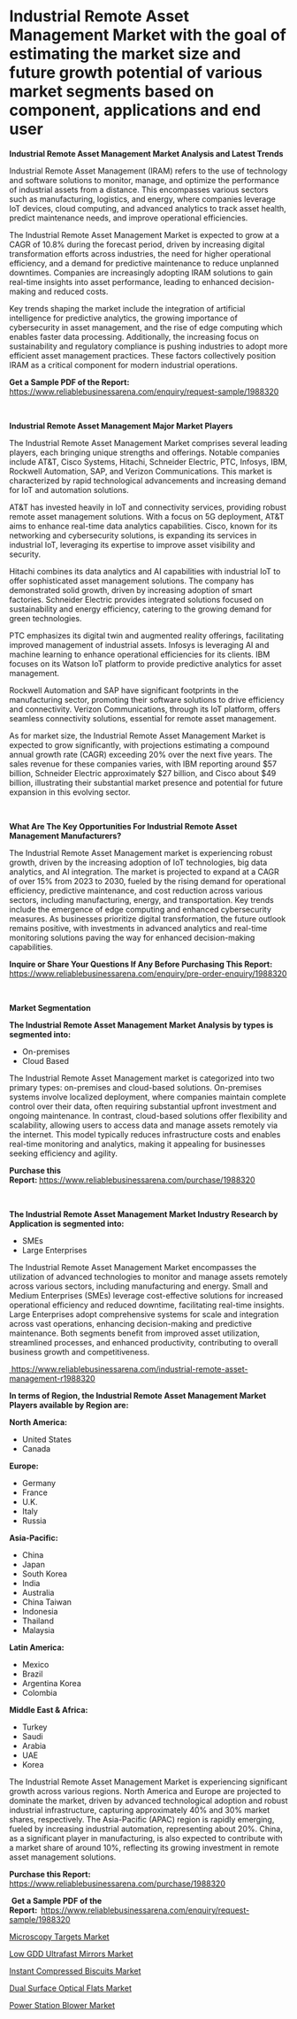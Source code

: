 <p><h1>Industrial Remote Asset Management Market with the goal of estimating the market size and future growth potential of various market segments based on component, applications and end user</h1></p><p><strong>Industrial Remote Asset Management Market Analysis and Latest Trends</strong></p>
<p><p>Industrial Remote Asset Management (IRAM) refers to the use of technology and software solutions to monitor, manage, and optimize the performance of industrial assets from a distance. This encompasses various sectors such as manufacturing, logistics, and energy, where companies leverage IoT devices, cloud computing, and advanced analytics to track asset health, predict maintenance needs, and improve operational efficiencies. </p><p>The Industrial Remote Asset Management Market is expected to grow at a CAGR of 10.8% during the forecast period, driven by increasing digital transformation efforts across industries, the need for higher operational efficiency, and a demand for predictive maintenance to reduce unplanned downtimes. Companies are increasingly adopting IRAM solutions to gain real-time insights into asset performance, leading to enhanced decision-making and reduced costs. </p><p>Key trends shaping the market include the integration of artificial intelligence for predictive analytics, the growing importance of cybersecurity in asset management, and the rise of edge computing which enables faster data processing. Additionally, the increasing focus on sustainability and regulatory compliance is pushing industries to adopt more efficient asset management practices. These factors collectively position IRAM as a critical component for modern industrial operations.</p></p>
<p><strong>Get a Sample PDF of the Report:&nbsp;</strong> <a href="https://www.reliablebusinessarena.com/enquiry/request-sample/1988320?utm_campaign=1566&utm_medium=2&utm_source=Github&utm_content=ia&utm_term=25102024&utm_id=industrial-remote-asset-management">https://www.reliablebusinessarena.com/enquiry/request-sample/1988320</a></p>
<p>&nbsp;</p>
<p><strong>Industrial Remote Asset Management Major Market Players</strong></p>
<p><p>The Industrial Remote Asset Management Market comprises several leading players, each bringing unique strengths and offerings. Notable companies include AT&T, Cisco Systems, Hitachi, Schneider Electric, PTC, Infosys, IBM, Rockwell Automation, SAP, and Verizon Communications. This market is characterized by rapid technological advancements and increasing demand for IoT and automation solutions.</p><p>AT&T has invested heavily in IoT and connectivity services, providing robust remote asset management solutions. With a focus on 5G deployment, AT&T aims to enhance real-time data analytics capabilities. Cisco, known for its networking and cybersecurity solutions, is expanding its services in industrial IoT, leveraging its expertise to improve asset visibility and security.</p><p>Hitachi combines its data analytics and AI capabilities with industrial IoT to offer sophisticated asset management solutions. The company has demonstrated solid growth, driven by increasing adoption of smart factories. Schneider Electric provides integrated solutions focused on sustainability and energy efficiency, catering to the growing demand for green technologies.</p><p>PTC emphasizes its digital twin and augmented reality offerings, facilitating improved management of industrial assets. Infosys is leveraging AI and machine learning to enhance operational efficiencies for its clients. IBM focuses on its Watson IoT platform to provide predictive analytics for asset management.</p><p>Rockwell Automation and SAP have significant footprints in the manufacturing sector, promoting their software solutions to drive efficiency and connectivity. Verizon Communications, through its IoT platform, offers seamless connectivity solutions, essential for remote asset management.</p><p>As for market size, the Industrial Remote Asset Management Market is expected to grow significantly, with projections estimating a compound annual growth rate (CAGR) exceeding 20% over the next five years. The sales revenue for these companies varies, with IBM reporting around $57 billion, Schneider Electric approximately $27 billion, and Cisco about $49 billion, illustrating their substantial market presence and potential for future expansion in this evolving sector.</p></p>
<p>&nbsp;</p>
<p><strong>What Are The Key Opportunities For Industrial Remote Asset Management Manufacturers?</strong></p>
<p><p>The Industrial Remote Asset Management market is experiencing robust growth, driven by the increasing adoption of IoT technologies, big data analytics, and AI integration. The market is projected to expand at a CAGR of over 15% from 2023 to 2030, fueled by the rising demand for operational efficiency, predictive maintenance, and cost reduction across various sectors, including manufacturing, energy, and transportation. Key trends include the emergence of edge computing and enhanced cybersecurity measures. As businesses prioritize digital transformation, the future outlook remains positive, with investments in advanced analytics and real-time monitoring solutions paving the way for enhanced decision-making capabilities.</p></p>
<p><strong>Inquire or Share Your Questions If Any Before Purchasing This Report:</strong> <a href="https://www.reliablebusinessarena.com/enquiry/pre-order-enquiry/1988320?utm_campaign=1566&utm_medium=2&utm_source=Github&utm_content=ia&utm_term=25102024&utm_id=industrial-remote-asset-management">https://www.reliablebusinessarena.com/enquiry/pre-order-enquiry/1988320</a></p>
<p>&nbsp;</p>
<p><strong>Market Segmentation</strong></p>
<p><strong>The Industrial Remote Asset Management Market Analysis by types is segmented into:</strong></p>
<p><ul><li>On-premises</li><li>Cloud Based</li></ul></p>
<p><p>The Industrial Remote Asset Management market is categorized into two primary types: on-premises and cloud-based solutions. On-premises systems involve localized deployment, where companies maintain complete control over their data, often requiring substantial upfront investment and ongoing maintenance. In contrast, cloud-based solutions offer flexibility and scalability, allowing users to access data and manage assets remotely via the internet. This model typically reduces infrastructure costs and enables real-time monitoring and analytics, making it appealing for businesses seeking efficiency and agility.</p></p>
<p><strong>Purchase this Report:&nbsp;</strong><a href="https://www.reliablebusinessarena.com/purchase/1988320?utm_campaign=1566&utm_medium=2&utm_source=Github&utm_content=ia&utm_term=25102024&utm_id=industrial-remote-asset-management">https://www.reliablebusinessarena.com/purchase/1988320</a></p>
<p>&nbsp;</p>
<p><strong>The Industrial Remote Asset Management Market Industry Research by Application is segmented into:</strong></p>
<p><ul><li>SMEs</li><li>Large Enterprises</li></ul></p>
<p><p>The Industrial Remote Asset Management Market encompasses the utilization of advanced technologies to monitor and manage assets remotely across various sectors, including manufacturing and energy. Small and Medium Enterprises (SMEs) leverage cost-effective solutions for increased operational efficiency and reduced downtime, facilitating real-time insights. Large Enterprises adopt comprehensive systems for scale and integration across vast operations, enhancing decision-making and predictive maintenance. Both segments benefit from improved asset utilization, streamlined processes, and enhanced productivity, contributing to overall business growth and competitiveness.</p></p>
<p><a href="https://www.reliablebusinessarena.com/industrial-remote-asset-management-r1988320?utm_campaign=1566&utm_medium=2&utm_source=Github&utm_content=ia&utm_term=25102024&utm_id=industrial-remote-asset-management">&nbsp;https://www.reliablebusinessarena.com/industrial-remote-asset-management-r1988320</a></p>
<p><strong>In terms of Region, the Industrial Remote Asset Management Market Players available by Region are:</strong></p>
<p>
    <p> <strong> North America: </strong>
        <ul>
            <li>United States</li>
            <li>Canada</li>
        </ul>
        </p> 
    <p> <strong> Europe: </strong>
        <ul>
            <li>Germany</li>
            <li>France</li>
            <li>U.K.</li>
            <li>Italy</li>
            <li>Russia</li>
        </ul>
        </p> 
    <p> <strong> Asia-Pacific: </strong>
        <ul>
            <li>China</li>
            <li>Japan</li>
            <li>South Korea</li>
            <li>India</li>
            <li>Australia</li>
            <li>China Taiwan</li>
            <li>Indonesia</li>
            <li>Thailand</li>
            <li>Malaysia</li>
        </ul>
        </p> 
    <p> <strong> Latin America: </strong>
        <ul>
            <li>Mexico</li>
            <li>Brazil</li>
            <li>Argentina Korea</li>
            <li>Colombia</li>
        </ul>
        </p> 
    <p> <strong> Middle East & Africa: </strong>
        <ul>
            <li>Turkey</li>
            <li>Saudi</li>
            <li>Arabia</li>
            <li>UAE</li>
            <li>Korea</li>
        </ul>
    </p>
    </p>
<p><p>The Industrial Remote Asset Management Market is experiencing significant growth across various regions. North America and Europe are projected to dominate the market, driven by advanced technological adoption and robust industrial infrastructure, capturing approximately 40% and 30% market shares, respectively. The Asia-Pacific (APAC) region is rapidly emerging, fueled by increasing industrial automation, representing about 20%. China, as a significant player in manufacturing, is also expected to contribute with a market share of around 10%, reflecting its growing investment in remote asset management solutions.</p></p>
<p><strong>Purchase this Report: </strong><a href="https://www.reliablebusinessarena.com/purchase/1988320?utm_campaign=1566&utm_medium=2&utm_source=Github&utm_content=ia&utm_term=25102024&utm_id=industrial-remote-asset-management">https://www.reliablebusinessarena.com/purchase/1988320</a></p>
<p>&nbsp;<strong>Get a Sample PDF of the Report:&nbsp;&nbsp;</strong><a href="https://www.reliablebusinessarena.com/enquiry/request-sample/1988320?utm_campaign=1566&utm_medium=2&utm_source=Github&utm_content=ia&utm_term=25102024&utm_id=industrial-remote-asset-management">https://www.reliablebusinessarena.com/enquiry/request-sample/1988320</a></p>
<p><strong></strong></p>
<p><p><a href="https://www.linkedin.com/pulse/investing-microscopy-targets-market-trends-leading-products-regional-jdpwf?utm_campaign=1566&utm_medium=2&utm_source=Github&utm_content=ia&utm_term=25102024&utm_id=industrial-remote-asset-management">Microscopy Targets Market</a></p><p><a href="https://www.linkedin.com/pulse/low-gdd-ultrafast-mirrors-market-global-regional-analysis-wjonf?utm_campaign=1566&utm_medium=2&utm_source=Github&utm_content=ia&utm_term=25102024&utm_id=industrial-remote-asset-management">Low GDD Ultrafast Mirrors Market</a></p><p><a href="https://www.linkedin.com/pulse/instant-compressed-biscuits-market-global-share-ranking-mpjwe?utm_campaign=1566&utm_medium=2&utm_source=Github&utm_content=ia&utm_term=25102024&utm_id=industrial-remote-asset-management">Instant Compressed Biscuits Market</a></p><p><a href="https://www.linkedin.com/pulse/dual-surface-optical-flats-market-opportunities-emerging-global-wiljf?utm_campaign=1566&utm_medium=2&utm_source=Github&utm_content=ia&utm_term=25102024&utm_id=industrial-remote-asset-management">Dual Surface Optical Flats Market</a></p><p><a href="https://issuu.com/reportprime-2/docs/power-station-blower-market-size-20_342f5d2ef06a9b?utm_campaign=1566&utm_medium=2&utm_source=Github&utm_content=ia&utm_term=25102024&utm_id=industrial-remote-asset-management">Power Station Blower Market</a></p></p>